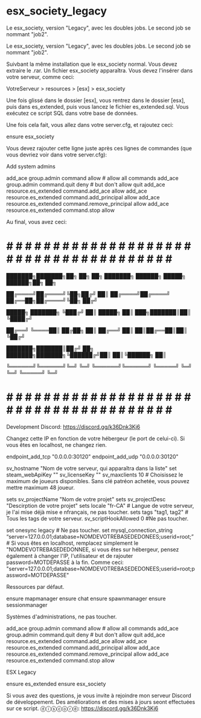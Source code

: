 # esx_society_legacy
Le esx_society, version "Legacy", avec les doubles jobs. Le second job se nommant "job2".


Le esx_society, version "Legacy", avec les doubles jobs. Le second job se nommant "job2".

Suivbant la même installation que le esx_society normal. Vous devez extraire le .rar. Un fichier esx_society apparaîtra. Vous devez l'insérer dans votre serveur, comme ceci:

VotreServeur > resources > [esx] > esx_society

Une fois glissé dans le dossier [esx], vous rentrez dans le dossier [esx], puis dans es_extended, puis vous lancez le fichier es_extended.sql. Vous exécutez ce script SQL dans votre base de données.

Une fois cela fait, vous allez dans votre server.cfg, et rajoutez ceci:

ensure esx_society

Vous devez rajouter cette ligne juste après ces lignes de commandes (que vous devriez voir dans votre server.cfg):

Add system admins

add_ace group.admin command allow # allow all commands add_ace group.admin command.quit deny # but don't allow quit add_ace resource.es_extended command.add_ace allow add_ace resource.es_extended command.add_principal allow add_ace resource.es_extended command.remove_principal allow add_ace resource.es_extended command.stop allow

Au final, vous avez ceci:

# # # # # # # # # # # # # # # # # # # # # # # # # # # # # # # # # # # # # # # #

███████╗███████╗██╗ ██╗ ██╗ ███████╗ ██████╗ █████╗ ██████╗██╗ ██╗

██╔════╝██╔════╝╚██╗██╔╝ ██║ ██╔════╝██╔════╝ ██╔══██╗██╔════╝╚██╗ ██╔╝

█████╗ ███████╗ ╚███╔╝ ██║ █████╗ ██║ ███╗███████║██║ ╚████╔╝

██╔══╝ ╚════██║ ██╔██╗ ██║ ██╔══╝ ██║ ██║██╔══██║██║ ╚██╔╝

███████╗███████║██╔╝ ██╗ ███████╗███████╗╚██████╔╝██║ ██║╚██████╗ ██║

╚══════╝╚══════╝╚═╝ ╚═╝ ╚══════╝╚══════╝ ╚═════╝ ╚═╝ ╚═╝ ╚═════╝ ╚═╝

# # # # # # # # # # # # # # # # # # # # # # # # # # # # # # # # # # # # # # # #

Development Discord: https://discord.gg/k36Dnk3Kj6

Changez cette IP en fonction de votre hébergeur (le port de celui-ci). Si vous êtes en localhost, ne changez rien.

endpoint_add_tcp "0.0.0.0:30120" endpoint_add_udp "0.0.0.0:30120"

sv_hostname "Nom de votre serveur, qui apparaîtra dans la liste" set steam_webApiKey "" sv_licenseKey "" sv_maxclients 10 # Choisissez le maximum de joueurs disponibles. Sans clé patréon achetée, vous pouvez mettre maximum 48 joueur.

sets sv_projectName "Nom de votre projet" sets sv_projectDesc "Descirption de votre projet" sets locale "fr-CA" # Langue de votre serveur, je l'ai mise déjà mise e nfrançais, ne pas toucher. sets tags "tag1, tag2" # Tous les tags de votre serveur. sv_scriptHookAllowed 0 #Ne pas toucher.

set onesync legacy # Ne pas toucher. set mysql_connection_string “server=127.0.0.01;database=NOMDEVOTREBASEDEDONEES;userid=root;” # Si vous êtes en localhost, remplacez simplement le "NOMDEVOTREBASEDEDONNEE, si vous êtes sur hébergeur, pensez également à changer l'IP, l'utilisateur et de rajouter password=MOTDEPASSE à la fin. Comme ceci: "server=127.0.0.01;database=NOMDEVOTREBASEDEDONEES;userid=root;password=MOTDEPASSE"

Ressources par défaut.

ensure mapmanager ensure chat ensure spawnmanager ensure sessionmanager

Systèmes d'administrations, ne pas toucher.

add_ace group.admin command allow # allow all commands add_ace group.admin command.quit deny # but don't allow quit add_ace resource.es_extended command.add_ace allow add_ace resource.es_extended command.add_principal allow add_ace resource.es_extended command.remove_principal allow add_ace resource.es_extended command.stop allow

ESX Legacy

ensure es_extended
ensure esx_society

Si vous avez des questions, je vous invite à rejoindre mon serveur Discord de développement. Des améliorations et des mises à jours seont effectuées sur ce script. ⓓⓘⓢⓒⓞⓡⓓ: https://discord.gg/k36Dnk3Kj6
